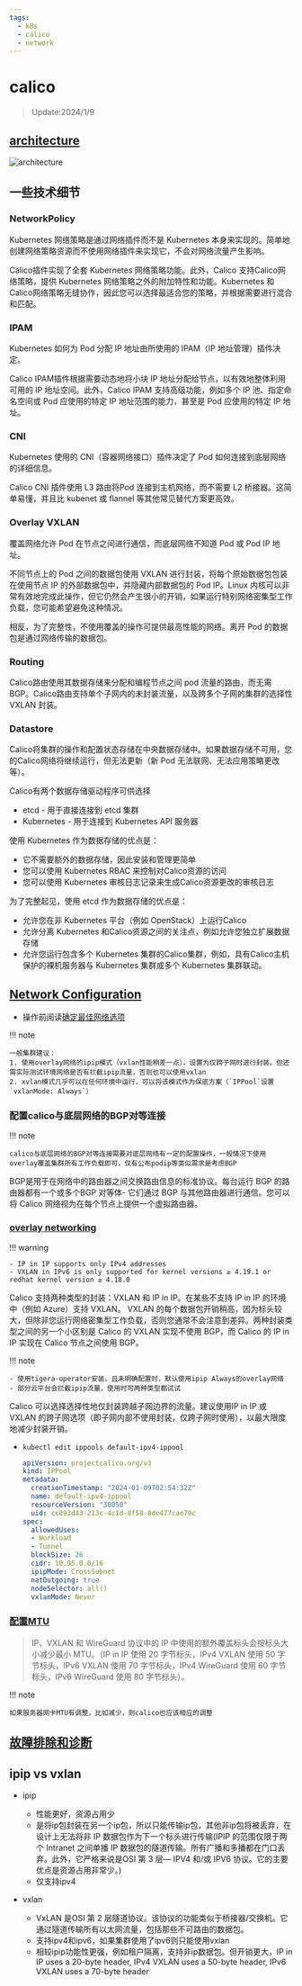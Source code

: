 ```yaml
---
tags:
  - k8s
  - calico
  - network
---
```

# calico

> Update:2024/1/9

## [architecture](https://docs.tigera.io/calico/latest/reference/architecture/overview)

![architecture](https://docs.tigera.io/assets/images/architecture-calico-deae813300e472483f84d6bfb49650ab.svg)

## 一些技术细节

### NetworkPolicy

Kubernetes 网络策略是通过网络插件而不是 Kubernetes 本身来实现的。简单地创建网络策略资源而不使用网络插件来实现它，不会对网络流量产生影响。

Calico插件实现了全套 Kubernetes 网络策略功能。此外，Calico 支持Calico网络策略，提供 Kubernetes 网络策略之外的附加特性和功能。Kubernetes 和Calico网络策略无缝协作，因此您可以选择最适合您的策略，并根据需要进行混合和匹配。

### IPAM

Kubernetes 如何为 Pod 分配 IP 地址由所使用的 IPAM（IP 地址管理）插件决定。

Calico IPAM插件根据需要动态地将小块 IP 地址分配给节点，以有效地整体利用可用的 IP 地址空间。此外，Calico IPAM 支持高级功能，例如多个 IP 池、指定命名空间或 Pod 应使用的特定 IP 地址范围的能力，甚至是 Pod 应使用的特定 IP 地址。

### CNI 

Kubernetes 使用的 CNI（容器网络接口）插件决定了 Pod 如何连接到底层网络的详细信息。

Calico CNI 插件使用 L3 路由将Pod 连接到主机网络，而不需要 L2 桥接器。这简单易懂，并且比 kubenet 或 flannel 等其他常见替代方案更高效。

### Overlay VXLAN

覆盖网络允许 Pod 在节点之间进行通信，而底层网络不知道 Pod 或 Pod IP 地址。

不同节点上的 Pod 之间的数据包使用 VXLAN 进行封装，将每个原始数据包包装在使用节点 IP 的外部数据包中，并隐藏内部数据包的 Pod IP。Linux 内核可以非常有效地完成此操作，但它仍然会产生很小的开销，如果运行特别网络密集型工作负载，您可能希望避免这种情况。

相反，为了完整性，不使用覆盖的操作可提供最高性能的网络。离开 Pod 的数据包是通过网络传输的数据包。

### Routing

Calico路由使用其数据存储来分配和编程节点之间 pod 流量的路由，而无需 BGP。Calico路由支持单个子网内的未封装流量，以及跨多个子网的集群的选择性 VXLAN 封装。

### Datastore

Calico将集群的操作和配置状态存储在中央数据存储中。如果数据存储不可用，您的Calico网络将继续运行，但无法更新（新 Pod 无法联网、无法应用策略更改等）。

Calico有两个数据存储驱动程序可供选择
  - etcd - 用于直接连接到 etcd 集群
  - Kubernetes - 用于连接到 Kubernetes API 服务器

使用 Kubernetes 作为数据存储的优点是：
  - 它不需要额外的数据存储，因此安装和管理更简单
  - 您可以使用 Kubernetes RBAC 来控制对Calico资源的访问
  - 您可以使用 Kubernetes 审核日志记录来生成Calico资源更改的审核日志

为了完整起见，使用 etcd 作为数据存储的优点是：
  - 允许您在非 Kubernetes 平台（例如 OpenStack）上运行Calico
  - 允许分离 Kubernetes 和Calico资源之间的关注点，例如允许您独立扩展数据存储
  - 允许您运行包含多个 Kubernetes 集群的Calico集群，例如，具有Calico主机保护的裸机服务器与 Kubernetes 集群或多个 Kubernetes 集群联动。


## [Network Configuration](https://docs.tigera.io/calico/latest/networking/configuring/)

- 操作前阅读[确定最佳网络选项](https://docs.tigera.io/calico/latest/networking/determine-best-networking)

!!! note 

    一般集群建议：
    1. 使用overlay网络的ipip模式（vxlan性能稍差一点），设置为仅跨子网时进行封装。但还需实际测试环境网络是否有拦截ipip流量，否则也可以使用vxlan
    2. xvlan模式几乎可以在任何环境中运行，可以将该模式作为保底方案（`IPPool`设置`vxlanMode: Always`）

### 配置calico与底层网络的BGP对等连接

!!! note

    calico与底层网络的BGP对等连接需要对底层网络有一定的配置操作，一般情况下使用overlay覆盖集群所有工作负载即可，仅有公布podip等类似需求是考虑BGP

BGP是用于在网络中的路由器之间交换路由信息的标准协议。每台运行 BGP 的路由器都有一个或多个BGP 对等体- 它们通过 BGP 与其他路由器进行通信。您可以将 Calico 网络视为在每个节点上提供一个虚拟路由器。

### [overlay networking](https://docs.tigera.io/calico/latest/networking/configuring/vxlan-ipip)

!!! warning

    - IP in IP supports only IPv4 addresses
    - VXLAN in IPv6 is only supported for kernel versions ≥ 4.19.1 or redhat kernel version ≥ 4.18.0

Calico 支持两种类型的封装：VXLAN 和 IP in IP。在某些不支持 IP in IP 的环境中（例如 Azure）支持 VXLAN。 VXLAN 的每个数据包开销稍高，因为标头较大，但除非您运行网络密集型工作负载，否则您通常不会注意到差异。两种封装类型之间的另一个小区别是 Calico 的 VXLAN 实现不使用 BGP，而 Calico 的 IP in IP 实现在 Calico 节点之间使用 BGP。

!!! note

    - 使用tigera-operator安装，且未明确配置时，默认使用ipip Always的overlay网络
    - 部分云平台会拦截ipip流量，使用时可两种类型都试试

Calico 可以选择选择性地仅封装跨越子网边界的流量。建议使用IP in IP 或 VXLAN 的跨子网选项（即子网内部不使用封装，仅跨子网时使用），以最大限度地减少封装开销。

- `kubectl edit ippools default-ipv4-ippool`

    ```yaml
    apiVersion: projectcalico.org/v3
    kind: IPPool
    metadata:
      creationTimestamp: "2024-01-09T02:54:32Z"
      name: default-ipv4-ippool
      resourceVersion: "30050"
      uid: cc893d43-213c-4c1d-8f58-8de477cae79c
    spec:
      allowedUses:
      - Workload
      - Tunnel
      blockSize: 26
      cidr: 10.95.0.0/16
      ipipMode: CrossSubnet
      natOutgoing: true
      nodeSelector: all()
      vxlanMode: Never
    ```

### [配置MTU](https://docs.tigera.io/calico/latest/networking/configuring/mtu)

> IP、VXLAN 和 WireGuard 协议中的 IP 中使用的额外覆盖标头会按标头大小减少最小 MTU。（IP in IP 使用 20 字节标头，IPv4 VXLAN 使用 50 字节标头，IPv6 VXLAN 使用 70 字节标头，IPv4 WireGuard 使用 60 字节标头，IPv6 WireGuard 使用 80 字节标头）。

!!! note

    如果服务器网卡MTU有调整，比如减少，则calico也应该相应的调整

## [故障排除和诊断](https://docs.tigera.io/calico/latest/operations/troubleshoot/troubleshooting)

## ipip vs vxlan

- ipip
  - 性能更好，资源占用少
  - 是将ip包封装在另一个ip包，所以只能传输ip包，其他非ip包将被丢弃，在设计上无法将非 IP 数据包作为下一个标头进行传输(IPIP 的范围仅限于两个 Intranet 之间单播 IP 数据包的隧道传输。所有广播和多播都在门口丢弃。此外，它严格来说是OSI 第 3 层— IPV4 和/或 IPV6 协议。它的主要优点是资源占用非常少。)
  - 仅支持ipv4

- vxlan
  - VxLAN 是OSI 第 2 层隧道协议。该协议的功能类似于桥接器/交换机。它通过隧道传输所有以太网流量，包括那些不可路由的数据包。
  - 支持ipv4和ipv6，如果集群使用了ipv6则只能使用vxlan
  - 相较ipip功能性更强，例如租户隔离，支持非ip数据包。但开销更大，IP in IP uses a 20-byte header, IPv4 VXLAN uses a 50-byte header, IPv6 VXLAN uses a 70-byte header
